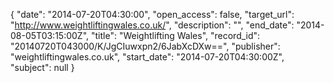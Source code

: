 {
  "date": "2014-07-20T04:30:00", 
  "open_access": false, 
  "target_url": "http://www.weightliftingwales.co.uk/", 
  "description": "", 
  "end_date": "2014-08-05T03:15:00Z", 
  "title": "Weightlifting Wales", 
  "record_id": "20140720T043000/K/JgCIuwxpn2/6JabXcDXw==", 
  "publisher": "weightliftingwales.co.uk", 
  "start_date": "2014-07-20T04:30:00Z", 
  "subject": null
}

